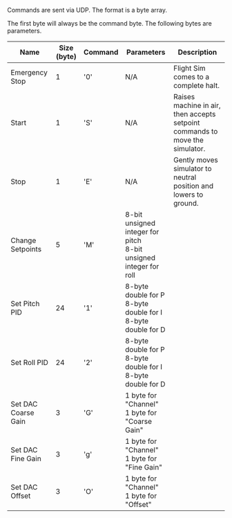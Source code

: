 Commands are sent via UDP. The format is a byte array.

The first byte will always be the command byte. The following bytes are parameters.

| Name             | Size (byte) | Command | Parameters                                   | Description |
| --------------   | ----------- | ------- | ----------                                   | ----------- |
| Emergency Stop   | 1           | '0'     | N/A                                          | Flight Sim comes to a complete halt. |
| Start            | 1           | 'S'     | N/A                                          | Raises machine in air, then accepts setpoint commands to move the simulator. |
| Stop             | 1           | 'E'     | N/A                                          | Gently moves simulator to neutral position and lowers to ground. |
| Change Setpoints | 5           | 'M'     | 8-bit unsigned integer for pitch</br>8-bit unsigned integer for roll | |
| Set Pitch PID    | 24          | '1'     | 8-byte double for P</br> 8-byte double for I</br> 8-byte double for D | |
| Set Roll PID     | 24          | '2'     | 8-byte double for P</br> 8-byte double for I</br> 8-byte double for D  | |
| Set DAC Coarse Gain  | 3 | 'G' | 1 byte for "Channel"</br>1 byte for "Coarse Gain" | |
| Set DAC Fine Gain    | 3 | 'g' | 1 byte for "Channel"</br>1 byte for "Fine Gain" | |
| Set DAC Offset       | 3 | 'O' | 1 byte for "Channel"</br>1 byte for "Offset" | |
